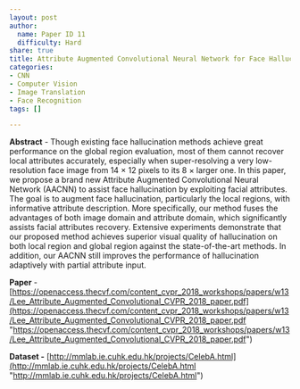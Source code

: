 ```yaml
---
layout: post
author:
  name: Paper ID 11
  difficulty: Hard
share: true
title: Attribute Augmented Convolutional Neural Network for Face Hallucination
categories:
- CNN
- Computer Vision
- Image Translation
- Face Recognition
tags: []

---
```

**Abstract** - Though existing face hallucination methods achieve great performance on the global region evaluation, most of them cannot recover local attributes accurately, especially when super-resolving a very low-resolution face image from 14 × 12 pixels to its 8 × larger one. In this paper, we propose a brand new Attribute Augmented Convolutional Neural Network (AACNN) to assist face hallucination by exploiting facial attributes. The goal is to augment face hallucination, particularly the local regions, with informative attribute description. More specifically, our method fuses the advantages of both image domain and attribute domain, which significantly assists facial attributes recovery. Extensive experiments demonstrate that our proposed method achieves superior visual quality of hallucination on both local region and global region against the state-of-the-art methods. In addition, our AACNN still improves the performance of hallucination adaptively with partial attribute input.

**Paper** - [https://openaccess.thecvf.com/content_cvpr_2018_workshops/papers/w13/Lee_Attribute_Augmented_Convolutional_CVPR_2018_paper.pdf](https://openaccess.thecvf.com/content_cvpr_2018_workshops/papers/w13/Lee_Attribute_Augmented_Convolutional_CVPR_2018_paper.pdf "https://openaccess.thecvf.com/content_cvpr_2018_workshops/papers/w13/Lee_Attribute_Augmented_Convolutional_CVPR_2018_paper.pdf")

**Dataset -** [http://mmlab.ie.cuhk.edu.hk/projects/CelebA.html](http://mmlab.ie.cuhk.edu.hk/projects/CelebA.html "http://mmlab.ie.cuhk.edu.hk/projects/CelebA.html")